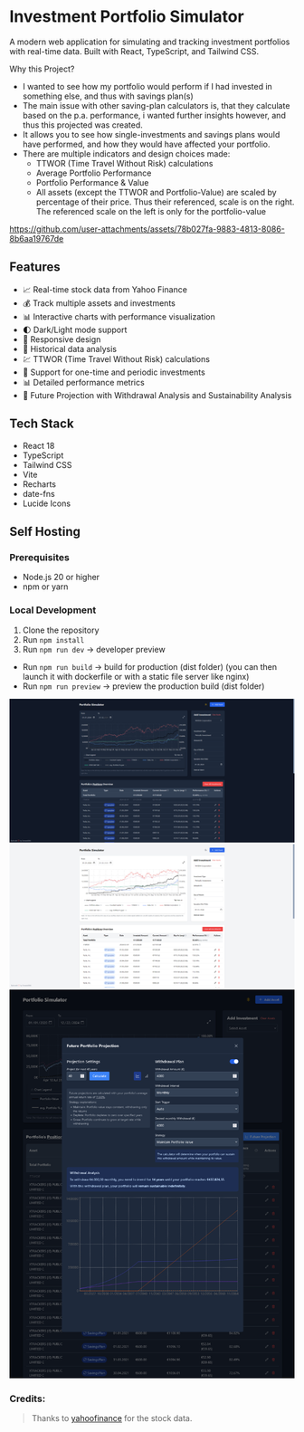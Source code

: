 # Investment Portfolio Simulator

A modern web application for simulating and tracking investment portfolios with real-time data. Built with React, TypeScript, and Tailwind CSS.

Why this Project?
- I wanted to see how my portfolio would perform if I had invested in something else, and thus with savings plan(s)
- The main issue with other saving-plan calculators is, that they calculate based on the p.a. performance, i wanted further insights however, and thus this projected was created.
- It allows you to see how single-investments and savings plans would have performed, and how they would have affected your portfolio.
- There are multiple indicators and design choices made:
  - TTWOR (Time Travel Without Risk) calculations
  - Average Portfolio Performance
  - Portfolio Performance & Value
  - All assets (except the TTWOR and Portfolio-Value) are scaled by percentage of their price. Thus their referenced, scale is on the right. The referenced scale on the left is only for the portfolio-value

https://github.com/user-attachments/assets/78b027fa-9883-4813-8086-8b6aa19767de

## Features

- 📈 Real-time stock data from Yahoo Finance
- 💰 Track multiple assets and investments
- 📊 Interactive charts with performance visualization
- 🌓 Dark/Light mode support
- 📱 Responsive design
- 📅 Historical data analysis
- 💹 TTWOR (Time Travel Without Risk) calculations
- 🔄 Support for one-time and periodic investments
- 📊 Detailed performance metrics
- 📅 Future Projection with Withdrawal Analysis and Sustainability Analysis

## Tech Stack

- React 18
- TypeScript
- Tailwind CSS
- Vite
- Recharts
- date-fns
- Lucide Icons

## Self Hosting

### Prerequisites

- Node.js 20 or higher
- npm or yarn

### Local Development

1. Clone the repository
2. Run `npm install`
3. Run `npm run dev` -> developer preview
  - Run `npm run build` -> build for production (dist folder) (you can then launch it with dockerfile or with a static file server like nginx)
  - Run `npm run preview` -> preview the production build (dist folder)

![Dark Mode Preview](./docs/dark-mode.png)
![Light Mode Preview](./docs/light-mode.png)
![Future Projection Modal](./docs/future-projection.png)

### Credits:

> Thanks to [yahoofinance](https://finance.yahoo.com/) for the stock data.
